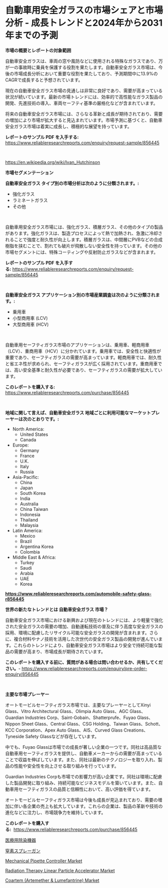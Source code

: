 <p><h1>自動車用安全ガラスの市場シェアと市場分析 - 成長トレンドと2024年から2031年までの予測</h1></p><p><strong>市場の概要とレポートの対象範囲</strong></p>
<p><p>自動車安全ガラスは、車両の窓や風防などに使用される特殊なガラスであり、万が一の事故時に乗員を保護する役割を果たします。自動車安全ガラス市場は、今後の市場成長分析において重要な役割を果たしており、予測期間中に13.9%のCAGRで成長すると予想されています。</p><p>現在の自動車安全ガラス市場の見通しは非常に良好であり、需要が高まっている状況が続いています。最新の市場トレンドには、効率的で高性能なガラス製品の開発、先進技術の導入、車両セーフティ基準の厳格化などが含まれています。</p><p>将来の自動車安全ガラス市場には、さらなる革新と成長が期待されており、需要の増加により市場が拡大すると見込まれています。市場予測に基づくと、自動車安全ガラス市場は着実に成長し、積極的な展望を持っています。</p></p>
<p><strong>レポートのサンプル PDF を入手する:</strong> <a href="https://www.reliableresearchreports.com/enquiry/request-sample/856445">https://www.reliableresearchreports.com/enquiry/request-sample/856445</a></p>
<p>&nbsp;</p>
<p><a href="https://en.wikipedia.org/wiki/Ivan_Hutchinson">https://en.wikipedia.org/wiki/Ivan_Hutchinson</a></p>
<p><strong>市場セグメンテーション</strong></p>
<p><strong>自動車安全ガラス タイプ別の市場分析は次のように分類されます。:</strong></p>
<p><ul><li>強化ガラス</li><li>ラミネートガラス</li><li>その他</li></ul></p>
<p>&nbsp;</p>
<p><p>自動車用安全ガラス市場には、強化ガラス、積層ガラス、その他のタイプの製品があります。強化ガラスは、製造プロセスによって熱で加熱され、急激に冷却されることで強度と耐久性が向上します。積層ガラスは、中間層にPVBなどの合成樹脂を挟むことで、割れても破片が飛散しない安全性を持っています。その他の市場セグメントには、特殊コーティングや反射防止ガラスなどが含まれます。</p></p>
<p><strong>レポートのサンプル PDF を入手する:</strong>&nbsp;<a href="https://www.reliableresearchreports.com/enquiry/request-sample/856445">https://www.reliableresearchreports.com/enquiry/request-sample/856445</a></p>
<p>&nbsp;</p>
<p><strong> 自動車安全ガラス アプリケーション別の市場産業調査は次のように分類されます。:</strong></p>
<p><ul><li>乗用車</li><li>小型商用車 (LCV)</li><li>大型商用車 (HCV)</li></ul></p>
<p>&nbsp;</p>
<p><p>自動車用セーフティガラス市場のアプリケーションは、乗用車、軽商用車（LCV）、重商用車（HCV）に分かれています。乗用車では、安全性と快適性が重要であり、セーフティガラスの需要が高まっています。軽商用車では、耐久性と省エネ性が求められ、セーフティガラスが広く採用されています。重商用車では、高い安全基準と耐久性が必要であり、セーフティガラスの需要が拡大しています。</p></p>
<p><strong>このレポートを購入する:</strong>&nbsp; <a href="https://www.reliableresearchreports.com/purchase/856445">https://www.reliableresearchreports.com/purchase/856445</a></p>
<p>&nbsp;</p>
<p><strong>地域に関して言えば、自動車安全ガラス 地域ごとに利用可能なマーケットプレーヤーは次のとおりです。:</strong></p>
<p><ul>
    <li>
        North America:
        <ul>
            <li>United States</li>
            <li>Canada</li>
        </ul>
    </li>
    <li>
        Europe:
        <ul>
            <li>Germany</li>
            <li>France</li>
            <li>U.K.</li>
            <li>Italy</li>
            <li>Russia</li>
        </ul>
    </li>
    <li>
        Asia-Pacific:
        <ul>
            <li>China</li>
            <li>Japan</li>
            <li>South Korea</li>
            <li>India</li>
            <li>Australia</li>
            <li>China Taiwan</li>
            <li>Indonesia</li>
            <li>Thailand</li>
            <li>Malaysia</li>
        </ul>
    </li>
    <li>
        Latin America:
        <ul>
            <li>Mexico</li>
            <li>Brazil</li>
            <li>Argentina Korea</li>
            <li>Colombia</li>
        </ul>
    </li>
    <li>
        Middle East & Africa:
        <ul>
            <li>Turkey</li>
            <li>Saudi</li>
            <li>Arabia</li>
            <li>UAE</li>
            <li>Korea</li>
        </ul>
    </li>
    </ul></p>
<p><strong><a href="https://www.reliableresearchreports.com/automobile-safety-glass-r856445">https://www.reliableresearchreports.com/automobile-safety-glass-r856445</a></strong>&nbsp;</p>
<p><strong>世界の新たなトレンドとは 自動車安全ガラス 市場？</strong></p>
<p><p>自動車安全ガラス市場における新興および現在のトレンドには、より軽量で強化された安全ガラスの需要の増加、自動運転技術の普及に伴う高度な安全ガラスの採用、環境に配慮したリサイクル可能な安全ガラスの開発が含まれます。さらに、複合材料やナノ技術を活用した次世代の安全ガラス製品の開発が進んでいます。これらのトレンドにより、自動車安全ガラス市場はより安全で持続可能な製品の需要が高まり、市場成長が期待されています。</p></p>
<p><strong>このレポートを購入する前に、質問がある場合は問い合わせるか、共有してください。</strong>- <a href="https://www.reliableresearchreports.com/enquiry/pre-order-enquiry/856445">https://www.reliableresearchreports.com/enquiry/pre-order-enquiry/856445</a></p>
<p>&nbsp;</p>
<p><strong>主要な市場プレーヤー</strong></p>
<p><p>オートモービルセーフティガラス市場では、主要なプレーヤーとしてXinyi Glass、Vitro Architectural Glass、Olimpia Auto Glass、AGC Glass、Guardian Industries Corp、Saint-Gobain、Shatterprufe、Fuyao Glass、Nippon Sheet Glass、Central Glass、CSG Holding、Taiwan Glass、Schott、KCC Corporation、Apex Auto Glass、AIS、Curved Glass Creations、Tyneside Safety Glassなどが存在しています。</p><p>中でも、Fuyao Glassは市場での成長が著しい企業の一つです。同社は高品質な自動車用セーフティガラスを提供し、自動車メーカーからの需要が高まっていることで収益を伸ばしています。また、同社は最新のテクノロジーを取り入れ、製品の性能や安全性を向上させる取り組みを行っています。</p><p>Guardian Industries Corpも市場での影響力が高い企業です。同社は環境に配慮した製品開発に取り組み、持続可能なビジネスモデルを築いています。また、自動車用セーフティガラスの品質と信頼性において、高い評価を得ています。</p><p>オートモービルセーフティガラス市場は今後も成長が見込まれており、需要の増加に伴い各企業の売上も拡大しています。これらの企業は、製品の革新や技術の進化などに注力し、市場競争力を維持しています。</p></p>
<p><strong>このレポートを購入する:</strong>&nbsp;&nbsp;<a href="https://www.reliableresearchreports.com/purchase/856445">https://www.reliableresearchreports.com/purchase/856445</a></p>
<p><p><a href="https://medium.com/@jmmdmdvg25/%E5%8C%BB%E7%99%82%E9%99%A4%E6%9F%93%E8%A3%85%E7%BD%AE%E5%B8%82%E5%A0%B4%E5%8B%95%E5%90%91-%E5%B8%82%E5%A0%B4%E3%82%BB%E3%82%B0%E3%83%A1%E3%83%B3%E3%83%86%E3%83%BC%E3%82%B7%E3%83%A7%E3%83%B3%E3%81%AE%E8%A9%B3%E7%B4%B0%E3%81%AA%E8%AA%BF%E6%9F%BB%E3%81%A8%E6%96%B0%E8%88%88%E3%83%88%E3%83%AC%E3%83%B3%E3%83%89%E3%81%AE%E9%87%8D%E8%A6%81%E6%80%A7%E3%81%AE%E5%88%86%E6%9E%90-ca96c798d7ee">医療用除染機器</a></p><p><a href="https://medium.com/@dxyztxrf3/%E7%AA%92%E7%B4%A0%E3%82%B9%E3%83%97%E3%83%AC%E3%83%BC%E3%82%AC%E3%83%B3%E5%B8%82%E5%A0%B4-%E3%82%B0%E3%83%AD%E3%83%BC%E3%83%90%E3%83%AB%E5%B8%82%E5%A0%B4%E3%82%B7%E3%82%A7%E3%82%A2%E3%81%A8%E3%83%A9%E3%83%B3%E3%82%AD%E3%83%B3%E3%82%B0-%E7%B7%8F%E5%90%88%E8%B2%A9%E5%A3%B2%E3%81%8A%E3%82%88%E3%81%B3%E9%9C%80%E8%A6%81%E4%BA%88%E6%B8%AC2024%E5%B9%B4-2031%E5%B9%B4-0e2cc247261f">窒素スプレーガン</a></p><p><a href="https://github.com/mqlmqing52/Market-Research-Report-List-1/blob/main/mechanical-pipette-controller-market.md">Mechanical Pipette Controller Market</a></p><p><a href="https://github.com/santosh758595/Market-Research-Report-List-5/blob/main/radiation-therapy-linear-particle-accelerator-market.md">Radiation Therapy Linear Particle Accelerator Market</a></p><p><a href="https://issuu.com/reportprime-2/docs/coartem-artemether-lumefantrine-market-size-2030.p">Coartem (Artemether & Lumefantrine) Market</a></p></p>